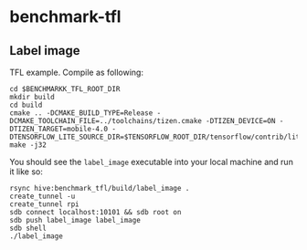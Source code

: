 # benchmark-tfl

## Label image

TFL example. Compile as following:

```
cd $BENCHMARKK_TFL_ROOT_DIR
mkdir build
cd build
cmake .. -DCMAKE_BUILD_TYPE=Release -DCMAKE_TOOLCHAIN_FILE=../toolchains/tizen.cmake -DTIZEN_DEVICE=ON -DTIZEN_TARGET=mobile-4.0 -DTENSORFLOW_LITE_SOURCE_DIR=$TENSORFLOW_ROOT_DIR/tensorflow/contrib/lite
make -j32
```

You should see the `label_image` executable into your local machine and run it like so:

```
rsync hive:benchmark_tfl/build/label_image .
create_tunnel -u
create_tunnel rpi
sdb connect localhost:10101 && sdb root on
sdb push label_image label_image
sdb shell
./label_image
```
